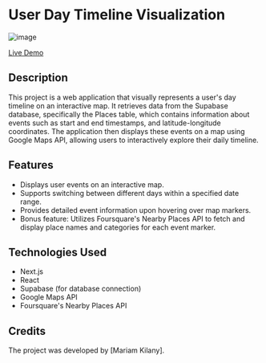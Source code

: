 # User Day Timeline Visualization

![image](https://github.com/mariamkilany/user_timeline/assets/70236043/578cdca6-98b7-42db-8856-a753c6ccf29b)

[Live Demo](https://user-timeline-avag.vercel.app/)

## Description

This project is a web application that visually represents a user's day timeline on an interactive map. It retrieves data from the Supabase database, specifically the Places table, which contains information about events such as start and end timestamps, and latitude-longitude coordinates. The application then displays these events on a map using Google Maps API, allowing users to interactively explore their daily timeline.

## Features

- Displays user events on an interactive map.
- Supports switching between different days within a specified date range.
- Provides detailed event information upon hovering over map markers.
- Bonus feature: Utilizes Foursquare's Nearby Places API to fetch and display place names and categories for each event marker.

## Technologies Used

- Next.js
- React
- Supabase (for database connection)
- Google Maps API
- Foursquare's Nearby Places API

## Credits

The project was developed by [Mariam Kilany].

